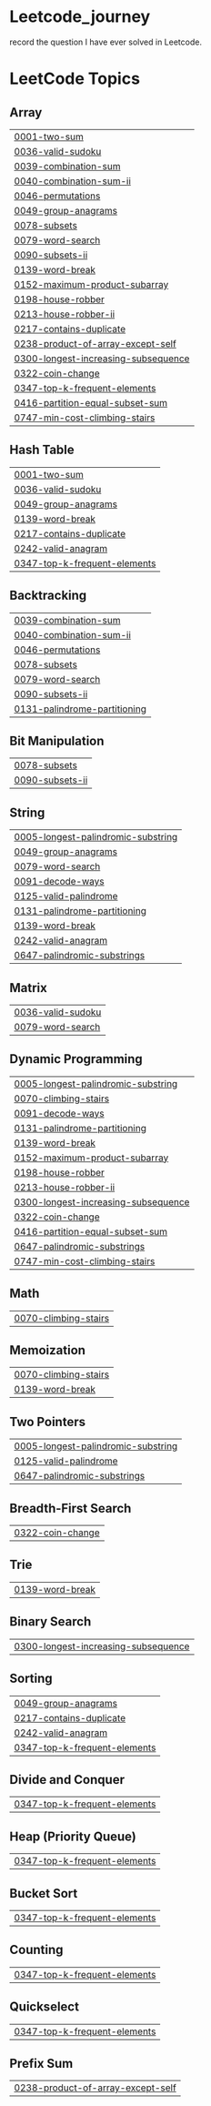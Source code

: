 # Leetcode_journey
 record the question I have ever solved in Leetcode.

<!---LeetCode Topics Start-->
# LeetCode Topics
## Array
|  |
| ------- |
| [0001-two-sum](https://github.com/wulin-no2/Leetcode_journey/tree/master/0001-two-sum) |
| [0036-valid-sudoku](https://github.com/wulin-no2/Leetcode_journey/tree/master/0036-valid-sudoku) |
| [0039-combination-sum](https://github.com/wulin-no2/Leetcode_journey/tree/master/0039-combination-sum) |
| [0040-combination-sum-ii](https://github.com/wulin-no2/Leetcode_journey/tree/master/0040-combination-sum-ii) |
| [0046-permutations](https://github.com/wulin-no2/Leetcode_journey/tree/master/0046-permutations) |
| [0049-group-anagrams](https://github.com/wulin-no2/Leetcode_journey/tree/master/0049-group-anagrams) |
| [0078-subsets](https://github.com/wulin-no2/Leetcode_journey/tree/master/0078-subsets) |
| [0079-word-search](https://github.com/wulin-no2/Leetcode_journey/tree/master/0079-word-search) |
| [0090-subsets-ii](https://github.com/wulin-no2/Leetcode_journey/tree/master/0090-subsets-ii) |
| [0139-word-break](https://github.com/wulin-no2/Leetcode_journey/tree/master/0139-word-break) |
| [0152-maximum-product-subarray](https://github.com/wulin-no2/Leetcode_journey/tree/master/0152-maximum-product-subarray) |
| [0198-house-robber](https://github.com/wulin-no2/Leetcode_journey/tree/master/0198-house-robber) |
| [0213-house-robber-ii](https://github.com/wulin-no2/Leetcode_journey/tree/master/0213-house-robber-ii) |
| [0217-contains-duplicate](https://github.com/wulin-no2/Leetcode_journey/tree/master/0217-contains-duplicate) |
| [0238-product-of-array-except-self](https://github.com/wulin-no2/Leetcode_journey/tree/master/0238-product-of-array-except-self) |
| [0300-longest-increasing-subsequence](https://github.com/wulin-no2/Leetcode_journey/tree/master/0300-longest-increasing-subsequence) |
| [0322-coin-change](https://github.com/wulin-no2/Leetcode_journey/tree/master/0322-coin-change) |
| [0347-top-k-frequent-elements](https://github.com/wulin-no2/Leetcode_journey/tree/master/0347-top-k-frequent-elements) |
| [0416-partition-equal-subset-sum](https://github.com/wulin-no2/Leetcode_journey/tree/master/0416-partition-equal-subset-sum) |
| [0747-min-cost-climbing-stairs](https://github.com/wulin-no2/Leetcode_journey/tree/master/0747-min-cost-climbing-stairs) |
## Hash Table
|  |
| ------- |
| [0001-two-sum](https://github.com/wulin-no2/Leetcode_journey/tree/master/0001-two-sum) |
| [0036-valid-sudoku](https://github.com/wulin-no2/Leetcode_journey/tree/master/0036-valid-sudoku) |
| [0049-group-anagrams](https://github.com/wulin-no2/Leetcode_journey/tree/master/0049-group-anagrams) |
| [0139-word-break](https://github.com/wulin-no2/Leetcode_journey/tree/master/0139-word-break) |
| [0217-contains-duplicate](https://github.com/wulin-no2/Leetcode_journey/tree/master/0217-contains-duplicate) |
| [0242-valid-anagram](https://github.com/wulin-no2/Leetcode_journey/tree/master/0242-valid-anagram) |
| [0347-top-k-frequent-elements](https://github.com/wulin-no2/Leetcode_journey/tree/master/0347-top-k-frequent-elements) |
## Backtracking
|  |
| ------- |
| [0039-combination-sum](https://github.com/wulin-no2/Leetcode_journey/tree/master/0039-combination-sum) |
| [0040-combination-sum-ii](https://github.com/wulin-no2/Leetcode_journey/tree/master/0040-combination-sum-ii) |
| [0046-permutations](https://github.com/wulin-no2/Leetcode_journey/tree/master/0046-permutations) |
| [0078-subsets](https://github.com/wulin-no2/Leetcode_journey/tree/master/0078-subsets) |
| [0079-word-search](https://github.com/wulin-no2/Leetcode_journey/tree/master/0079-word-search) |
| [0090-subsets-ii](https://github.com/wulin-no2/Leetcode_journey/tree/master/0090-subsets-ii) |
| [0131-palindrome-partitioning](https://github.com/wulin-no2/Leetcode_journey/tree/master/0131-palindrome-partitioning) |
## Bit Manipulation
|  |
| ------- |
| [0078-subsets](https://github.com/wulin-no2/Leetcode_journey/tree/master/0078-subsets) |
| [0090-subsets-ii](https://github.com/wulin-no2/Leetcode_journey/tree/master/0090-subsets-ii) |
## String
|  |
| ------- |
| [0005-longest-palindromic-substring](https://github.com/wulin-no2/Leetcode_journey/tree/master/0005-longest-palindromic-substring) |
| [0049-group-anagrams](https://github.com/wulin-no2/Leetcode_journey/tree/master/0049-group-anagrams) |
| [0079-word-search](https://github.com/wulin-no2/Leetcode_journey/tree/master/0079-word-search) |
| [0091-decode-ways](https://github.com/wulin-no2/Leetcode_journey/tree/master/0091-decode-ways) |
| [0125-valid-palindrome](https://github.com/wulin-no2/Leetcode_journey/tree/master/0125-valid-palindrome) |
| [0131-palindrome-partitioning](https://github.com/wulin-no2/Leetcode_journey/tree/master/0131-palindrome-partitioning) |
| [0139-word-break](https://github.com/wulin-no2/Leetcode_journey/tree/master/0139-word-break) |
| [0242-valid-anagram](https://github.com/wulin-no2/Leetcode_journey/tree/master/0242-valid-anagram) |
| [0647-palindromic-substrings](https://github.com/wulin-no2/Leetcode_journey/tree/master/0647-palindromic-substrings) |
## Matrix
|  |
| ------- |
| [0036-valid-sudoku](https://github.com/wulin-no2/Leetcode_journey/tree/master/0036-valid-sudoku) |
| [0079-word-search](https://github.com/wulin-no2/Leetcode_journey/tree/master/0079-word-search) |
## Dynamic Programming
|  |
| ------- |
| [0005-longest-palindromic-substring](https://github.com/wulin-no2/Leetcode_journey/tree/master/0005-longest-palindromic-substring) |
| [0070-climbing-stairs](https://github.com/wulin-no2/Leetcode_journey/tree/master/0070-climbing-stairs) |
| [0091-decode-ways](https://github.com/wulin-no2/Leetcode_journey/tree/master/0091-decode-ways) |
| [0131-palindrome-partitioning](https://github.com/wulin-no2/Leetcode_journey/tree/master/0131-palindrome-partitioning) |
| [0139-word-break](https://github.com/wulin-no2/Leetcode_journey/tree/master/0139-word-break) |
| [0152-maximum-product-subarray](https://github.com/wulin-no2/Leetcode_journey/tree/master/0152-maximum-product-subarray) |
| [0198-house-robber](https://github.com/wulin-no2/Leetcode_journey/tree/master/0198-house-robber) |
| [0213-house-robber-ii](https://github.com/wulin-no2/Leetcode_journey/tree/master/0213-house-robber-ii) |
| [0300-longest-increasing-subsequence](https://github.com/wulin-no2/Leetcode_journey/tree/master/0300-longest-increasing-subsequence) |
| [0322-coin-change](https://github.com/wulin-no2/Leetcode_journey/tree/master/0322-coin-change) |
| [0416-partition-equal-subset-sum](https://github.com/wulin-no2/Leetcode_journey/tree/master/0416-partition-equal-subset-sum) |
| [0647-palindromic-substrings](https://github.com/wulin-no2/Leetcode_journey/tree/master/0647-palindromic-substrings) |
| [0747-min-cost-climbing-stairs](https://github.com/wulin-no2/Leetcode_journey/tree/master/0747-min-cost-climbing-stairs) |
## Math
|  |
| ------- |
| [0070-climbing-stairs](https://github.com/wulin-no2/Leetcode_journey/tree/master/0070-climbing-stairs) |
## Memoization
|  |
| ------- |
| [0070-climbing-stairs](https://github.com/wulin-no2/Leetcode_journey/tree/master/0070-climbing-stairs) |
| [0139-word-break](https://github.com/wulin-no2/Leetcode_journey/tree/master/0139-word-break) |
## Two Pointers
|  |
| ------- |
| [0005-longest-palindromic-substring](https://github.com/wulin-no2/Leetcode_journey/tree/master/0005-longest-palindromic-substring) |
| [0125-valid-palindrome](https://github.com/wulin-no2/Leetcode_journey/tree/master/0125-valid-palindrome) |
| [0647-palindromic-substrings](https://github.com/wulin-no2/Leetcode_journey/tree/master/0647-palindromic-substrings) |
## Breadth-First Search
|  |
| ------- |
| [0322-coin-change](https://github.com/wulin-no2/Leetcode_journey/tree/master/0322-coin-change) |
## Trie
|  |
| ------- |
| [0139-word-break](https://github.com/wulin-no2/Leetcode_journey/tree/master/0139-word-break) |
## Binary Search
|  |
| ------- |
| [0300-longest-increasing-subsequence](https://github.com/wulin-no2/Leetcode_journey/tree/master/0300-longest-increasing-subsequence) |
## Sorting
|  |
| ------- |
| [0049-group-anagrams](https://github.com/wulin-no2/Leetcode_journey/tree/master/0049-group-anagrams) |
| [0217-contains-duplicate](https://github.com/wulin-no2/Leetcode_journey/tree/master/0217-contains-duplicate) |
| [0242-valid-anagram](https://github.com/wulin-no2/Leetcode_journey/tree/master/0242-valid-anagram) |
| [0347-top-k-frequent-elements](https://github.com/wulin-no2/Leetcode_journey/tree/master/0347-top-k-frequent-elements) |
## Divide and Conquer
|  |
| ------- |
| [0347-top-k-frequent-elements](https://github.com/wulin-no2/Leetcode_journey/tree/master/0347-top-k-frequent-elements) |
## Heap (Priority Queue)
|  |
| ------- |
| [0347-top-k-frequent-elements](https://github.com/wulin-no2/Leetcode_journey/tree/master/0347-top-k-frequent-elements) |
## Bucket Sort
|  |
| ------- |
| [0347-top-k-frequent-elements](https://github.com/wulin-no2/Leetcode_journey/tree/master/0347-top-k-frequent-elements) |
## Counting
|  |
| ------- |
| [0347-top-k-frequent-elements](https://github.com/wulin-no2/Leetcode_journey/tree/master/0347-top-k-frequent-elements) |
## Quickselect
|  |
| ------- |
| [0347-top-k-frequent-elements](https://github.com/wulin-no2/Leetcode_journey/tree/master/0347-top-k-frequent-elements) |
## Prefix Sum
|  |
| ------- |
| [0238-product-of-array-except-self](https://github.com/wulin-no2/Leetcode_journey/tree/master/0238-product-of-array-except-self) |
<!---LeetCode Topics End-->